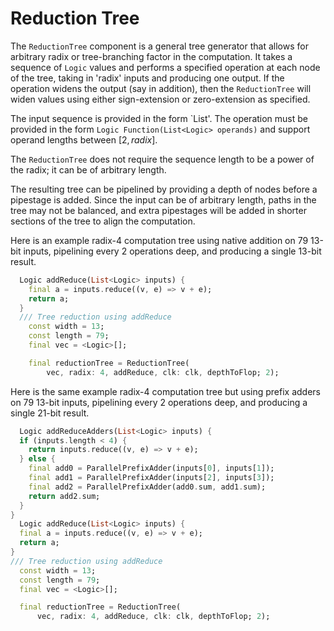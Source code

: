 # Reduction Tree

The `ReductionTree` component is a general tree generator that allows for arbitrary radix or tree-branching factor in the computation.  It takes a sequence of `Logic` values and performs a specified operation at each node of the tree, taking in 'radix' inputs and producing one output.  If the operation widens the output (say in addition), then the `ReductionTree` will widen values using either sign-extension or zero-extension as specified.

The input sequence is provided in the form `List<Logic>'.  The operation must be provided in the form ```Logic Function(List<Logic> operands)``` and support operand lengths between $[2,radix]$.

The `ReductionTree` does not require the sequence length to be a power of the radix; it can be of arbitrary length.

The resulting tree can be pipelined by providing a depth of nodes before a pipestage is added.  Since the input can be of arbitrary length, paths in the tree may not be balanced, and extra pipestages will be added in shorter sections of the tree to align the computation.

Here is an example radix-4 computation tree using native addition on 79 13-bit inputs, pipelining every 2 operations deep, and producing a single 13-bit result.

```dart
  Logic addReduce(List<Logic> inputs) {
    final a = inputs.reduce((v, e) => v + e);
    return a;
  }
  /// Tree reduction using addReduce
    const width = 13;
    const length = 79;
    final vec = <Logic>[];

    final reductionTree = ReductionTree(
        vec, radix: 4, addReduce, clk: clk, depthToFlop; 2);
  ```

Here is the same example radix-4 computation tree but using prefix adders on 79 13-bit inputs, pipelining every 2 operations deep, and producing a single 21-bit result.

  ```dart
    Logic addReduceAdders(List<Logic> inputs) {
    if (inputs.length < 4) {
      return inputs.reduce((v, e) => v + e);
    } else {
      final add0 = ParallelPrefixAdder(inputs[0], inputs[1]);
      final add1 = ParallelPrefixAdder(inputs[2], inputs[3]);
      final add2 = ParallelPrefixAdder(add0.sum, add1.sum);
      return add2.sum;
    }
  }
    Logic addReduce(List<Logic> inputs) {
    final a = inputs.reduce((v, e) => v + e);
    return a;
  }
  /// Tree reduction using addReduce
    const width = 13;
    const length = 79;
    final vec = <Logic>[];

    final reductionTree = ReductionTree(
        vec, radix: 4, addReduce, clk: clk, depthToFlop; 2);
  ```
